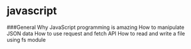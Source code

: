 # javascript

###General
Why JavaScript programming is amazing
How to manipulate JSON data
How to use request and fetch API
How to read and write a file using fs module

